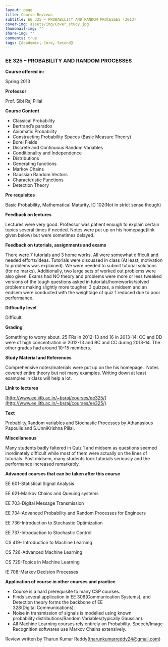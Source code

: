 ```yaml
---
layout: page
title: Course Reviews
subtitle: EE 325 – PROBABILITY AND RANDOM PROCESSES (2013)
cover-img: assets/img/Cover_study.jpg
thumbnail-img: ""
share-img: ""
comments: true
tags: [Academic, Core, Second]
---
```



### EE 325 – PROBABILITY AND RANDOM PROCESSES

**Course offered in:**

Spring 2013

**Professor**

Prof. Sibi Raj Pillai

**Course Content**

-   Classical Probability
-   Bertrand’s paradox
-   Axiomatic Probability
-   Constructing Probability Spaces (Basic Measure Theory)
-   Borel Fields
-   Discrete and Continuous Random Variables
-   Conditionality and Independence
-   Distributions
-   Generating functions
-   Markov Chains
-   Gaussian Random Vectors
-   Characteristic Functions
-   Detection Theory

**Pre requisites**

Basic Probability, Mathematical Maturity, IC 102(Not in strict sense though)

**Feedback on lectures**

Lectures were very good. Professor was patient enough to explain certain topics several times if needed. Notes were put up on his homepage(link given below) but were sometimes delayed.

**Feedback on tutorials, assignments and exams**

There were 7 tutorials and 3 home works. All were somewhat difficult and needed efforts/ideas. Tutorials were discussed in class (At least, motivation to problems was explained). We were needed to submit tutorial solutions (for no marks). Additionally, two large sets of worked out problems were also given. Exams had NO theory and problems were more or less tweaked versions of the tough questions asked in tutorials/homeworks/solved problems making slightly more tougher. 3 quizzes, a midsem and an endsem were conducted with the weightage of quiz 1 reduced due to poor performance.

**Difficulty level**

Difficult.

**Grading**

Something to worry about. 25 FRs in 2012-13 and 16 in 2013-14. CC and DD were of high concentration in 2012-13 and BC and CC during 2013-14. The other grades had around 10-15 members.

**Study Material and References**

Comprehensive notes/materials were put up on the his homepage.  Notes covered entire theory but not many examples. Writing down at least examples in class will help a lot.

**Link to lectures**

[http://www.ee.iitb.ac.in/~bsraj/courses/ee325/](http://www.ee.iitb.ac.in/~bsraj/courses/ee325/)

**Text**

Probablity,Random variables and Stochastic Processes by Athanasious Papoulis and S.UnniKrishna Pillai.

**Miscellaneous**

Many students badly faltered in Quiz 1 and midsem as questions seemed inordinately difficult while most of them were actually on the lines of tutorials. Post midsem, many students took tutorials seriously and the performance increased remarkably.

**Advanced courses that can be taken after this course**

EE 601-Statistical Signal Analysis

EE 621-Markov Chains and Queuing systems

EE 703-Digital Message Transmission

EE 734-Advanced Probability and Random Processes for Engineers

EE 736-Introduction to Stochastic Optimization

EE 737-Introduction to Stochastic Control

CS 419- Introduction to Machine Learning

CS 726-Advanced Machine Learning

CS 729-Topics in Machine Learning

IE 708-Markov Decision Processes

**Application of course in other courses and practice**

-   Course is a hard prerequisite to many CSP courses.
-   Finds several application in EE 308(Communication Systems), and Detection theory forms the backbone of EE 328(Digital Communications).
-   Noise in transmission of signals is modelled using known probability distributions/Random Variables(typically Gaussian).
-   All Machine Learning courses rely entirely on Probability. Speech/Image Recognition softwares use Markov Chains extensively.

Review written by Tharun Kumar Reddy(tharunkumarreddy24@gmail.com)
